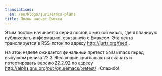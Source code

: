 ```yaml
---
translations:
  en: /en/blogs/juri/emacs-plans
title: Планы насчет Емакса
---
```

Этим постом начинается серия постов с меткой <em>емакс</em>, где я планирую публиковать информацию, связанную с Емаксом. Эта лента транслируется в RSS-поток по адресу http://jurta.org/feed .

На этой неделе ожидается финальный претест GNU Emacs перед выпуском релиза 22.3. Желающие приглашаются скачать и потестировать версию 22.2.92 по адресу http://alpha.gnu.org/pub/gnu/emacs/pretest/ . Спасибо!
